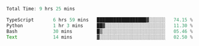 <!--START_SECTION:waka-->

```typescript
Total Time: 9 hrs 25 mins

TypeScript       6 hrs 59 mins   ██████████████████▓░░░░░░   74.15 %
Python           1 hr 3 mins     ██▓░░░░░░░░░░░░░░░░░░░░░░   11.30 %
Bash             30 mins         █▒░░░░░░░░░░░░░░░░░░░░░░░   05.46 %
Text             14 mins         ▓░░░░░░░░░░░░░░░░░░░░░░░░   02.50 %
```

<!--END_SECTION:waka-->
